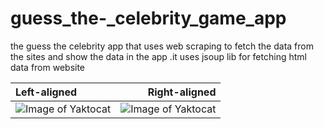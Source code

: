 # guess_the-_celebrity_game_app
the guess the celebrity app that uses web scraping to fetch the data from the sites and show the data in the app .it uses jsoup lib for fetching html data from website


| Left-aligned | Right-aligned |
| :---         |          ---: |
| ![Image of Yaktocat](https://1.bp.blogspot.com/-G1-6PG2BajA/XYS-Sjb8jdI/AAAAAAAABrQ/P8AG6Pfa4-M4OdghvKclgInWfxVnvNLyACPcBGAYYCw/s400/device-2019-09-20-172506.png)   | ![Image of Yaktocat](https://1.bp.blogspot.com/-WHcQ61xPzXw/XYS-SM7ywUI/AAAAAAAABrM/F-Dz7qwHpHURmyzP06rol9sw7FC7NrSTQCPcBGAYYCw/s400/device-2019-09-20-172412.png) |
